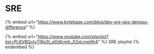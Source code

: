 # SRE

{% embed url="https://www.bytebase.com/blog/dev-sre-ops-devops-difference" %}



{% embed url="https://www.youtube.com/playlist?list=PL6VBQyIvTlRg3t_sl0dIcmh_X2qLmpHh4" %}
SRE playlist
{% endembed %}
